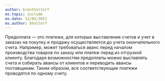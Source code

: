 ```yaml
---
author: brentholtorf
ms.topic: include
ms.date: 12/03/2021
ms.author: bholtorf
---
```

Предоплата — это платежи, для которых выставление счетов и учет в заказах на покупку и продажу осуществляется до учета окончательного счета. Например, может требоваться аванс перед началом производства товаров по заказу или платеж перед из отгрузкой клиенту. Благодаря возможностям предоплаты можно выставлять счета и собирать авансы от клиентов и переводить авансы поставщикам. Таким образом, все соответствующие платежи проводятся по одному счету.  
